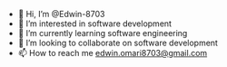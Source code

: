 - 👋 Hi, I’m @Edwin-8703
- 👀 I’m interested in software development 
- 🌱 I’m currently learning software engineering 
- 💞️ I’m looking to collaborate on software development 
- 📫 How to reach me edwin.omari8703@gmail.com

<!---
Edwin-8703/Edwin-8703 is a ✨ special ✨ repository because its `README.md` (this file) appears on your GitHub profile.
You can click the Preview link to take a look at your changes.
--->
